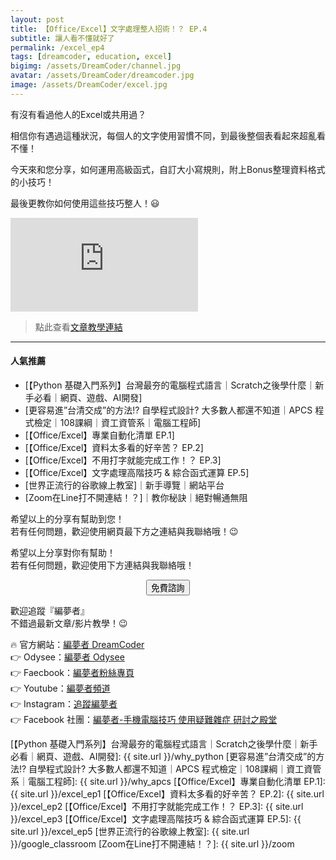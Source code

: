 ```yaml
---
layout: post
title: 【Office/Excel】文字處理整人招術！？ EP.4
subtitle: 讓人看不懂就好了
permalink: /excel_ep4
tags: [dreamcoder, education, excel]
bigimg: /assets/DreamCoder/channel.jpg
avatar: /assets/DreamCoder/dreamcoder.jpg
image: /assets/DreamCoder/excel.jpg
---
```


有沒有看過他人的Excel或共用過？

相信你有遇過這種狀況，每個人的文字使用習慣不同，到最後整個表看起來超亂看不懂！

今天來和您分享，如何運用高級函式，自訂大小寫規則，附上Bonus整理資料格式的小技巧！

最後更教你如何使用這些技巧整人！:smiley:


<div class="embed-video">
<iframe src="https://www.youtube.com/embed/ddreA54sdjA" frameborder="0" allow="accelerometer; autoplay; clipboard-write; encrypted-media; gyroscope; picture-in-picture" allowfullscreen></iframe>
</div>

> 點此查看[文章教學連結]

---

#### 人氣推薦

* [【Python 基礎入門系列】台灣最夯的電腦程式語言｜Scratch之後學什麼｜新手必看｜網頁、遊戲、AI開發]
* [更容易進”台清交成”的方法!? 自學程式設計? 大多數人都還不知道｜APCS 程式檢定｜108課綱｜資工資管系｜電腦工程師]
* [【Office/Excel】專業自動化清單 EP.1]
* [【Office/Excel】資料太多看的好辛苦？ EP.2]
* [【Office/Excel】不用打字就能完成工作！？ EP.3]
* [【Office/Excel】文字處理高階技巧 & 綜合函式運算 EP.5]
* [世界正流行的谷歌線上教室]｜新手導覽｜網站平台
* [Zoom在Line打不開連結！？]｜教你秘訣｜絕對暢通無阻

希望以上的分享有幫助到您！  
若有任何問題，歡迎使用網頁最下方之連結與我聯絡哦！:wink:

希望以上分享對你有幫助！  
若有任何問題，歡迎使用下方連結與我聯絡哦！

<!--Button-->
<div style="margin: auto; width: 100%; text-align: center;">
<button  onclick="location.href='https://dreamcoder.online/free-course-appointment';" class="button">免費諮詢</button>
</div>

歡迎追蹤『編夢者』  
不錯過最新文章/影片教學！:wink:

:fire: 官方網站：[編夢者 DreamCoder]  
:point_right: Odysee：[編夢者 Odysee]  
:point_right: Faecbook：[編夢者粉絲專頁]  
:point_right: Youtube：[編夢者頻道]  
:point_right: Instagram：[追蹤編夢者]  
:point_right: Facebook 社團：[編夢者-手機電腦技巧 使用疑難雜症 研討之殿堂]  


[編夢者 DreamCoder]: https://dreamcoder.online
[編夢者 Odysee]: https://odysee.com/@dreamcoder:f
[編夢者粉絲專頁]: https://www.facebook.com/dreamcoder.tw/
[追蹤編夢者]: https://www.instagram.com/dreamcoder.tw/
[編夢者頻道]: https://www.youtube.com/channel/UCz_uOmu2iDuQt86ZfCrIRCQ
[編夢者-手機電腦技巧 使用疑難雜症 研討之殿堂]: https://www.facebook.com/groups/dc.computer.skills.community/ 

[文章教學連結]: https://tomyhhc.com/實用電腦手機技巧/【office-excel】-文字處理整人招術！？讓人看不懂就好了
[【Python 基礎入門系列】台灣最夯的電腦程式語言｜Scratch之後學什麼｜新手必看｜網頁、遊戲、AI開發]: {{ site.url }}/why_python
[更容易進”台清交成”的方法!? 自學程式設計? 大多數人都還不知道｜APCS 程式檢定｜108課綱｜資工資管系｜電腦工程師]: {{ site.url }}/why_apcs
[【Office/Excel】專業自動化清單 EP.1]: {{ site.url }}/excel_ep1
[【Office/Excel】資料太多看的好辛苦？ EP.2]: {{ site.url }}/excel_ep2
[【Office/Excel】不用打字就能完成工作！？ EP.3]: {{ site.url }}/excel_ep3
[【Office/Excel】文字處理高階技巧 & 綜合函式運算 EP.5]: {{ site.url }}/excel_ep5
[世界正流行的谷歌線上教室]: {{ site.url }}/google_classroom
[Zoom在Line打不開連結！？]: {{ site.url }}/zoom